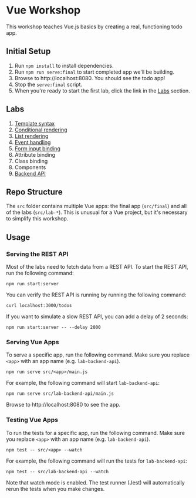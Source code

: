 # Vue Workshop

This workshop teaches Vue.js basics by creating a real, functioning todo app.

## Initial Setup

1. Run `npm install` to install dependencies.
2. Run `npm run serve:final` to start completed app we'll be building.
3. Browse to http://localhost:8080. You should see the todo app!
4. Stop the `serve:final` script.
5. When you're ready to start the first lab, click the link in the [Labs](#labs) section.

## Labs

1. [Template syntax](src/lab-template-syntax/README.md)
2. [Conditional rendering](src/lab-conditional-rendering/README.md)
3. [List rendering](src/lab-list-rendering/README.md)
4. [Event handling](src/lab-event-handling/README.md)
5. [Form input binding](src/lab-form-input-bindings/README.md)
6. Attribute binding
7. Class binding
8. Components
9. [Backend API](src/lab-backend-api/README.md)

## Repo Structure

The `src` folder contains multiple Vue apps: the final app (`src/final`) and all of the labs (`src/lab-*`). This is unusual for a Vue project, but it's necessary to simplify this workshop.

## Usage

### Serving the REST API

Most of the labs need to fetch data from a REST API. To start the REST API, run the following command:

```
npm run start:server
```

You can verify the REST API is running by running the following command:

```
curl localhost:3000/todos
```

If you want to simulate a slow REST API, you can add a delay of 2 seconds:

```
npm run start:server -- --delay 2000
```

### Serving Vue Apps

To serve a specific app, run the following command. Make sure you replace `<app>` with an app name (e.g. `lab-backend-api`).

```
npm run serve src/<app>/main.js
```

For example, the following command will start `lab-backend-api`:

```
npm run serve src/lab-backend-api/main.js
```

Browse to http://localhost:8080 to see the app.

### Testing Vue Apps

To run the tests for a specific app, run the following command. Make sure you replace `<app>` with an app name (e.g. `lab-backend-api`).

```
npm test -- src/<app> --watch
```

For example, the following command will run the tests for `lab-backend-api`:

```
npm test -- src/lab-backend-api --watch
```

Note that watch mode is enabled. The test runner (Jest) will automatically rerun the tests when you make changes.
